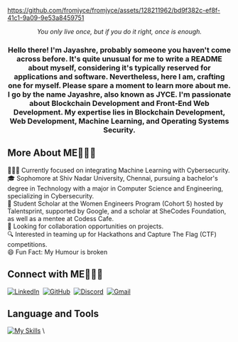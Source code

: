 https://github.com/fromjyce/fromjyce/assets/128211962/bd9f382c-ef8f-41c1-9a09-9e53a8459751

<html>
<p align="center">
<i>You only live once, but if you do it right, once is enough.</i>
</p>
<h3 align="center">
Hello there! I'm Jayashre, probably someone you haven't come across before. It's quite unusual for me to write a README about myself, considering it's typically reserved for applications and software. Nevertheless, here I am, crafting one for myself. Please spare a moment to learn more about me. I go by the name Jayashre, also known as JYCE. I'm passionate about Blockchain Development and Front-End Web Development. My expertise lies in Blockchain Development, Web Development, Machine Learning, and Operating Systems Security.
</h3>

<h2>More About ME🙋🏻‍♀</h2>
<p>
👩🏻‍💻 Currently focused on integrating Machine Learning with Cybersecurity.<br>
🎓 Sophomore at Shiv Nadar University, Chennai, pursuing a bachelor's degree in Technology with a major in Computer Science and Engineering, specializing in Cybersecurity.<br>
💼 Student Scholar at the Women Engineers Program (Cohort 5) hosted by Talentsprint, supported by Google, and a scholar at SheCodes Foundation, as well as a mentee at Codess Cafe.<br>
🤝 Looking for collaboration opportunities on projects.<br>
🔍 Interested in teaming up for Hackathons and Capture The Flag (CTF) competitions.<br>
😄 Fun Fact: My Humour is broken
</p>

<h2>Connect with ME🙋🏻‍♀</h2>
</html>

[![LinkedIn](https://skillicons.dev/icons?i=linkedin)](https://www.linkedin.com/in/jayashrek/)&nbsp;
[![GitHub](https://skillicons.dev/icons?i=github)](https://github.com/fromjyce)&nbsp;
[![Discord](https://skillicons.dev/icons?i=discord)](https://discordapp.com/users/840610453431779348)&nbsp;
[![Gmail](https://skillicons.dev/icons?i=gmail)](mailto:jaya2004kra@gmail.com)

<html>
<h2>Language and Tools</h2>
</html>

[![My Skills](https://skillicons.dev/icons?i=c,py,anaconda,mysql,opencv,tensorflow,vscode,pytorch,pycharm,latex,git,gitlab,github,md,scala,haskell,java,eclipse,html,css,js,netlify,nodejs,react,npm,flask,linux,ubuntu,gtk,windows,kali,bash,powershell,postgres,codepen,kotlin,gradle,androidstudio,materialui,wordpress,sass,vite,nextjs,vercel,figma,solidity,bootstrap,sklearn,gcp,docker,wireshark)](https://skillicons.dev)
\
